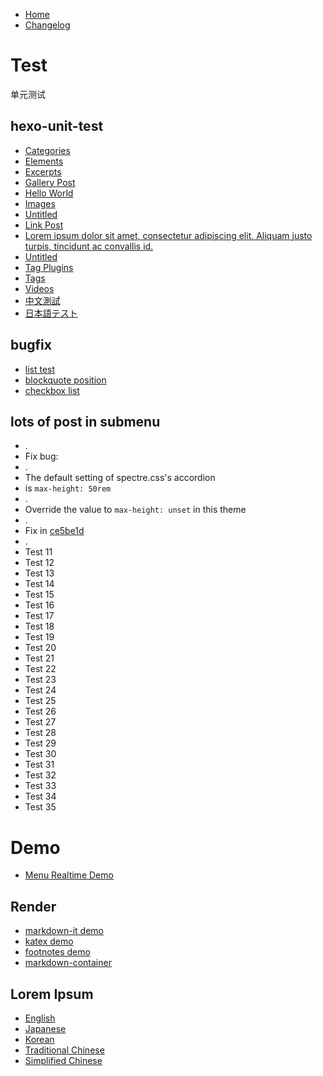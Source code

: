 * [Home](/Book-Hexo-Template)
* [Changelog](/Book-Hexo-Template/changelog)

# Test

单元测试
## hexo-unit-test

* [Categories](/Book-Hexo-Template/test/hexo-unit-test/categories)
* [Elements](/Book-Hexo-Template/test/hexo-unit-test/elements)
* [Excerpts](/Book-Hexo-Template/test/hexo-unit-test/excerpts)
* [Gallery Post](/Book-Hexo-Template/test/hexo-unit-test/gallery-post)
* [Hello World](/Book-Hexo-Template/test/hexo-unit-test/hello-world)
* [Images](/Book-Hexo-Template/test/hexo-unit-test/images)
* [Untitled](/Book-Hexo-Template/test/hexo-unit-test/link-post-without-title)
* [Link Post](/Book-Hexo-Template/test/hexo-unit-test/link-post)
* [Lorem ipsum dolor sit amet, consectetur adipiscing elit. Aliquam justo turpis, tincidunt ac convallis id.](/Book-Hexo-Template/test/hexo-unit-test/long-title)
* [Untitled](/Book-Hexo-Template/test/hexo-unit-test/no-title)
* [Tag Plugins](/Book-Hexo-Template/test/hexo-unit-test/tag-plugins)
* [Tags](/Book-Hexo-Template/test/hexo-unit-test/tags)
* [Videos](/Book-Hexo-Template/test/hexo-unit-test/videos)
* [中文測試](/Book-Hexo-Template/test/hexo-unit-test/中文測試)
* [日本語テスト](/Book-Hexo-Template/test/hexo-unit-test/日本語テスト)

## bugfix

* [list test](/Book-Hexo-Template/test/bugfix/list-test)
* [blockquote position](/Book-Hexo-Template/test/bugfix/blockquote-position)
* [checkbox list](/Book-Hexo-Template/test/bugfix/checkbox-list)

## lots of post in submenu 

* .
* Fix bug:
* .
* The default setting of spectre.css's accordion 
* is `max-height: 50rem`
* .
* Override the value to `max-height: unset` in this theme
* .
* Fix in [ce5be1d](https://github.com/kaiiiz/hexo-theme-book/commit/ce5be1d7500722b8bcdc367fc79186c0cfe8ac56)
* .
* Test 11
* Test 12
* Test 13
* Test 14
* Test 15
* Test 16
* Test 17
* Test 18
* Test 19
* Test 20
* Test 21
* Test 22
* Test 23
* Test 24
* Test 25
* Test 26
* Test 27
* Test 28
* Test 29
* Test 30
* Test 31
* Test 32
* Test 33
* Test 34
* Test 35

# Demo

* [Menu Realtime Demo](/Book-Hexo-Template/demo/menu-realtime)

## Render

* [markdown-it demo](/Book-Hexo-Template/demo/render/markdown-it-demo)
* [katex demo](/Book-Hexo-Template/demo/render/katex-demo)
* [footnotes demo](/Book-Hexo-Template/demo/render/footnotes-demo)
* [markdown-container](/Book-Hexo-Template/demo/render/md-container)

## Lorem Ipsum

* [English](/Book-Hexo-Template/demo/lorem-ipsum/en-demo)
* [Japanese](/Book-Hexo-Template/demo/lorem-ipsum/jp-demo)
* [Korean](/Book-Hexo-Template/demo/lorem-ipsum/kr-demo)
* [Traditional Chinese](/Book-Hexo-Template/demo/lorem-ipsum/tc-demo)
* [Simplified Chinese](/Book-Hexo-Template/demo/lorem-ipsum/sc-demo)
